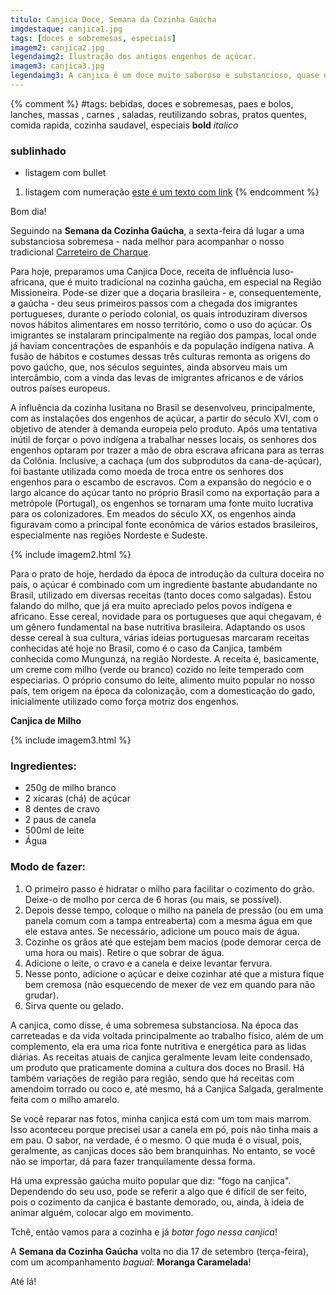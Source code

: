 ```yaml
---
titulo: Canjica Doce, Semana da Cozinha Gaúcha
imgdestaque: canjica1.jpg
tags: [doces e sobremesas, especiais]
imagem2: canjica2.jpg
legendaimg2: Ilustração dos antigos engenhos de açúcar.
imagem3: canjica3.jpg
legendaimg3: A canjica é um doce muito saboroso e substancioso, quase uma refeição!
---
```

{% comment %}
#tags: bebidas, doces e sobremesas, paes e bolos, lanches, massas , carnes , saladas, reutilizando sobras, pratos quentes, comida rapida, cozinha saudavel, especiais
**bold**
*italico*
### sublinhado
* listagem com bullet
1. listagem com numeração
[este é um texto com link](https://www.enderecodolink.com)
{% endcomment %}

Bom dia!

Seguindo na **Semana da Cozinha Gaúcha**, a sexta-feira dá lugar a uma substanciosa sobremesa - nada melhor para acompanhar o nosso tradicional [Carreteiro de Charque](https://paneladepau.github.io/paneladepau-jekyll-blog/). 

Para hoje, preparamos uma Canjica Doce, receita de influência luso-africana, que é muito tradicional na cozinha gaúcha, em especial na Região Missioneira. Pode-se dizer que a doçaria brasileira - e, consequentemente, a gaúcha - deu seus primeiros passos com a chegada dos imigrantes portugueses, durante o período colonial, os quais introduziram diversos novos hábitos alimentares em nosso território, como o uso do açúcar. Os imigrantes se instalaram principalmente na região dos pampas, local onde já haviam concentrações de espanhóis e da população indígena nativa. A fusão de hábitos e costumes dessas três culturas remonta as origens do povo gaúcho, que, nos séculos seguintes, ainda absorveu mais um intercâmbio, com a vinda das levas de imigrantes africanos e de vários outros países europeus. 

A influência da cozinha lusitana no Brasil se desenvolveu, principalmente, com as instalações dos engenhos de açúcar, a partir do século XVI, com o objetivo de atender à demanda europeia pelo produto. Após uma tentativa inútil de forçar o povo indígena a trabalhar nesses locais, os senhores dos engenhos optaram por trazer a mão de obra escrava africana para as terras da Colônia. Inclusive, a cachaça (um dos subprodutos da cana-de-açúcar), foi bastante utilizada como moeda de troca entre os senhores dos engenhos para o escambo de escravos. Com a expansão do negócio e o largo alcance do açúcar tanto no próprio Brasil como na exportação para a metrópole (Portugal), os engenhos se tornaram uma fonte muito lucrativa para os colonizadores. Em meados do século XX, os engenhos ainda figuravam como a principal fonte econômica de vários estados brasileiros, especialmente nas regiões Nordeste e Sudeste. 

{% include imagem2.html %}

Para o prato de hoje, herdado da época de introdução da cultura doceira no país, o açúcar é combinado com um ingrediente bastante abudandante no Brasil, utilizado em diversas receitas (tanto doces como salgadas). Estou falando do milho, que já era muito apreciado pelos povos indígena e africano. Esse cereal, novidade para os portugueses que aqui chegavam, é um gênero fundamental na base nutritiva brasileira. Adaptando os usos desse cereal à sua cultura, várias ideias portuguesas marcaram receitas conhecidas até hoje no Brasil, como é o caso da Canjica, também conhecida como Mungunzá, na região Nordeste. A receita é, basicamente, um creme com milho (verde ou branco) cozido no leite temperado com especiarias. O próprio consumo do leite, alimento muito popular no nosso país, tem origem na época da colonização, com a domesticação do gado, inicialmente utilizado como força motriz dos engenhos.

**Canjica de Milho** 

{% include imagem3.html %}

### Ingredientes:

* 250g de milho branco
* 2 xícaras (chá) de açúcar
* 8 dentes de cravo
* 2 paus de canela
* 500ml de leite
* Água

### Modo de fazer:

1. O primeiro passo é hidratar o milho para facilitar o cozimento do grão. Deixe-o de molho por cerca de 6 horas (ou mais, se possível). 
2. Depois desse tempo, coloque o milho na panela de pressão (ou em uma panela comum com a tampa entreaberta) com a mesma água em que ele estava antes. Se necessário, adicione um pouco mais de água.
3. Cozinhe os grãos até que estejam bem macios (pode demorar cerca de uma hora ou mais). Retire o que sobrar de água.
4. Adicione o leite, o cravo e a canela e deixe levantar fervura.
5. Nesse ponto, adicione o açúcar e deixe cozinhar até que a mistura fique bem cremosa (não esquecendo de mexer de vez em quando para não grudar). 
6. Sirva quente ou gelado. 

A canjica, como disse, é uma sobremesa substanciosa. Na época das carreteadas e da vida voltada principalmente ao trabalho físico, além de um complemento, ela era uma rica fonte nutritiva e energética para as lidas diárias. As receitas atuais de canjica geralmente levam leite condensado, um produto que praticamente domina a cultura dos doces no Brasil. Há também variações de região para região, sendo que há receitas com amendoim torrado ou coco e, até mesmo, há a Canjica Salgada, geralmente feita com o milho amarelo. 

Se você reparar nas fotos, minha canjica está com um tom mais marrom. Isso aconteceu porque precisei usar a canela em pó, pois não tinha mais a em pau. O sabor, na verdade, é o mesmo. O que muda é o visual, pois, geralmente, as canjicas doces são bem branquinhas. No entanto, se você não se importar, dá para fazer tranquilamente dessa forma. 

Há uma expressão gaúcha muito popular que diz: "fogo na canjica". Dependendo do seu uso, pode se referir a algo que é difícil de ser feito, pois o cozimento da canjica é bastante demorado, ou, ainda, à ideia de animar alguém, colocar algo em movimento. 

Tchê, então vamos para a cozinha e já *botar fogo nessa canjica*!

A **Semana da Cozinha Gaúcha** volta no dia 17 de setembro (terça-feira), com um acompanhamento *bagual*: **Moranga Caramelada**!

Até lá!
